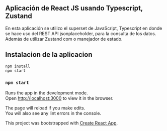 

## Aplicación de React JS usando Typescript, Zustand

En esta aplicación se utilizo el superset de JavaScript, Typescript 
en donde se hace uso del REST API jsonplaceholder, para la consulta
de los datos. Además de utilizar Zustand com o manejador de estado.

## Instalacion de la aplicacion 
```shell
npm install
npm start 
```

### `npm start`

Runs the app in the development mode.<br />
Open [http://localhost:3000](http://localhost:3000) to view it in the browser.

The page will reload if you make edits.<br />
You will also see any lint errors in the console.

This project was bootstrapped with [Create React App](https://github.com/facebook/create-react-app).
